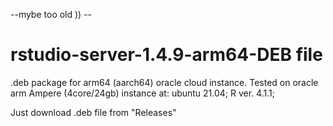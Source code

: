 --mybe too old )) --

# rstudio-server-1.4.9-arm64-DEB file
.deb package for arm64 (aarch64) oracle cloud instance.
Tested on oracle arm Ampere (4core/24gb) instance at: ubuntu 21.04;  R ver. 4.1.1; 

Just download .deb file from "Releases"

